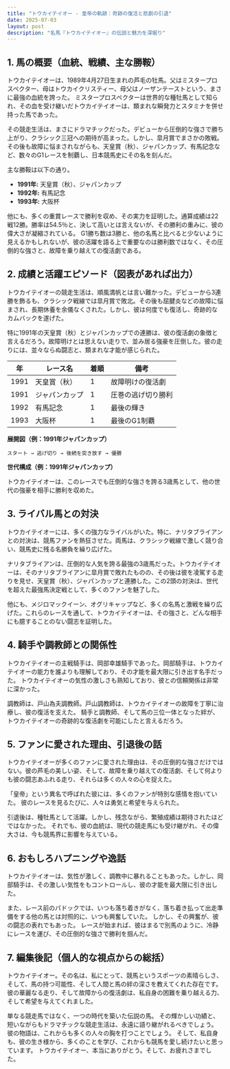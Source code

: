 ```yaml
---
title: "トウカイテイオー - 皇帝の軌跡：奇跡の復活と悲劇の引退"
date: 2025-07-03
layout: post
description: "名馬『トウカイテイオー』の伝説と魅力を深堀り"
---
```


## 1. 馬の概要（血統、戦績、主な勝鞍）

トウカイテイオーは、1989年4月27日生まれの芦毛の牡馬。父はミスタープロスペクター、母はトウカイクリスティー、母父はノーザンテーストという、まさに最強の血統を誇った。  ミスタープロスペクターは世界的な種牡馬として知られ、その血を受け継いだトウカイテイオーは、類まれな瞬発力とスタミナを併せ持った馬であった。

その競走生活は、まさにドラマチックだった。デビューから圧倒的な強さで勝ち上がり、クラシック三冠への期待が高まった。しかし、皐月賞でまさかの敗戦。その後も故障に悩まされながらも、天皇賞（秋）、ジャパンカップ、有馬記念など、数々のG1レースを制覇し、日本競馬史にその名を刻んだ。

主な勝鞍は以下の通り。

* **1991年:** 天皇賞（秋）、ジャパンカップ
* **1992年:** 有馬記念
* **1993年:** 大阪杯

他にも、多くの重賞レースで勝利を収め、その実力を証明した。通算成績は22戦12勝。勝率は54.5％と、決して高いとは言えないが、その勝利の重みに、彼の偉大さが凝縮されている。  G1勝ち数は3勝と、他の名馬と比べると少ないように見えるかもしれないが、彼の活躍を語る上で重要なのは勝利数ではなく、その圧倒的な強さと、故障を乗り越えての復活劇である。


## 2. 成績と活躍エピソード（図表があれば出力）

トウカイテイオーの競走生活は、順風満帆とは言い難かった。デビューから3連勝を飾るも、クラシック戦線では皐月賞で敗北。その後も屈腱炎などの故障に悩まされ、長期休養を余儀なくされた。しかし、彼は何度でも復活し、奇跡的なカムバックを遂げた。

特に1991年の天皇賞（秋）とジャパンカップでの連勝は、彼の復活劇の象徴と言えるだろう。故障明けとは思えない走りで、並み居る強豪を圧倒した。彼の走りには、並々ならぬ闘志と、類まれな才能が感じられた。

| 年 | レース名             | 着順 | 備考                               |
|----|----------------------|-----|------------------------------------|
| 1991 | 天皇賞（秋）         | 1   | 故障明けの復活劇                   |
| 1991 | ジャパンカップ       | 1   | 圧巻の逃げ切り勝利                 |
| 1992 | 有馬記念             | 1   | 最後の輝き                         |
| 1993 | 大阪杯               | 1   | 最後のG1制覇                       |


**展開図（例：1991年ジャパンカップ）**

```
スタート → 逃げ切り → 後続を突き放す → 優勝
```

**世代構成（例：1991年ジャパンカップ）**

トウカイテイオーは、このレースでも圧倒的な強さを誇る3歳馬として、他の世代の強豪を相手に勝利を収めた。


## 3. ライバル馬との対決

トウカイテイオーには、多くの強力なライバルがいた。特に、ナリタブライアンとの対決は、競馬ファンを熱狂させた。両馬は、クラシック戦線で激しく競り合い、競馬史に残る名勝負を繰り広げた。

ナリタブライアンは、圧倒的な人気を誇る最強の3歳馬だった。トウカイテイオーは、そのナリタブライアンに皐月賞で敗れたものの、その後は彼を凌駕する走りを見せ、天皇賞（秋）、ジャパンカップと連勝した。この2頭の対決は、世代を超えた最強馬決定戦として、多くのファンを魅了した。

他にも、メジロマックイーン、オグリキャップなど、多くの名馬と激戦を繰り広げた。これらのレースを通して、トウカイテイオーは、その強さと、どんな相手にも臆することのない闘志を証明した。


## 4. 騎手や調教師との関係性

トウカイテイオーの主戦騎手は、岡部幸雄騎手であった。岡部騎手は、トウカイテイオーの能力を誰よりも理解しており、その才能を最大限に引き出す名手だった。  トウカイテイオーの気性の激しさも熟知しており、彼との信頼関係は非常に深かった。

調教師は、戸山為夫調教師。戸山調教師は、トウカイテイオーの故障を丁寧に治療し、彼の復活を支えた。  騎手と調教師、そして馬の三位一体となった絆が、トウカイテイオーの奇跡的な復活劇を可能にしたと言えるだろう。


## 5. ファンに愛された理由、引退後の話

トウカイテイオーが多くのファンに愛された理由は、その圧倒的な強さだけではない。彼の芦毛の美しい姿、そして、故障を乗り越えての復活劇、そして何よりも彼の闘志あふれる走り、それらは多くの人々の心を捉えた。

「皇帝」という異名で呼ばれた彼には、多くのファンが特別な感情を抱いていた。  彼のレースを見るたびに、人々は勇気と希望を与えられた。

引退後は、種牡馬として活躍。しかし、残念ながら、繁殖成績は期待されたほどではなかった。  それでも、彼の血統は、現代の競走馬にも受け継がれ、その偉大さは、今も競馬界に影響を与えている。


## 6. おもしろハプニングや逸話

トウカイテイオーは、気性が激しく、調教中に暴れることもあった。しかし、岡部騎手は、その激しい気性をもコントロールし、彼の才能を最大限に引き出した。

また、レース前のパドックでは、いつも落ち着きがなく、落ち着き払って出走準備をする他の馬とは対照的に、いつも興奮していた。  しかし、その興奮が、彼の闘志の表れでもあった。  レースが始まれば、彼はまるで別馬のように、冷静にレースを運び、その圧倒的な強さで勝利を掴んだ。


## 7. 編集後記（個人的な視点からの総括）

トウカイテイオー。その名は、私にとって、競馬というスポーツの素晴らしさ、そして、馬の持つ可能性、そして人間と馬の絆の深さを教えてくれた存在です。  彼の華麗なる走り、そして故障からの復活劇は、私自身の困難を乗り越える力、そして希望を与えてくれました。

単なる競走馬ではなく、一つの時代を築いた伝説の馬。  その輝かしい功績と、短いながらもドラマチックな競走生活は、永遠に語り継がれるべきでしょう。  彼の物語は、これからも多くの人々の胸を打つことでしょう。  そして、私自身も、彼の生き様から、多くのことを学び、これからも競馬を愛し続けたいと思っています。  トウカイテイオー、本当にありがとう。そして、お疲れさまでした。
